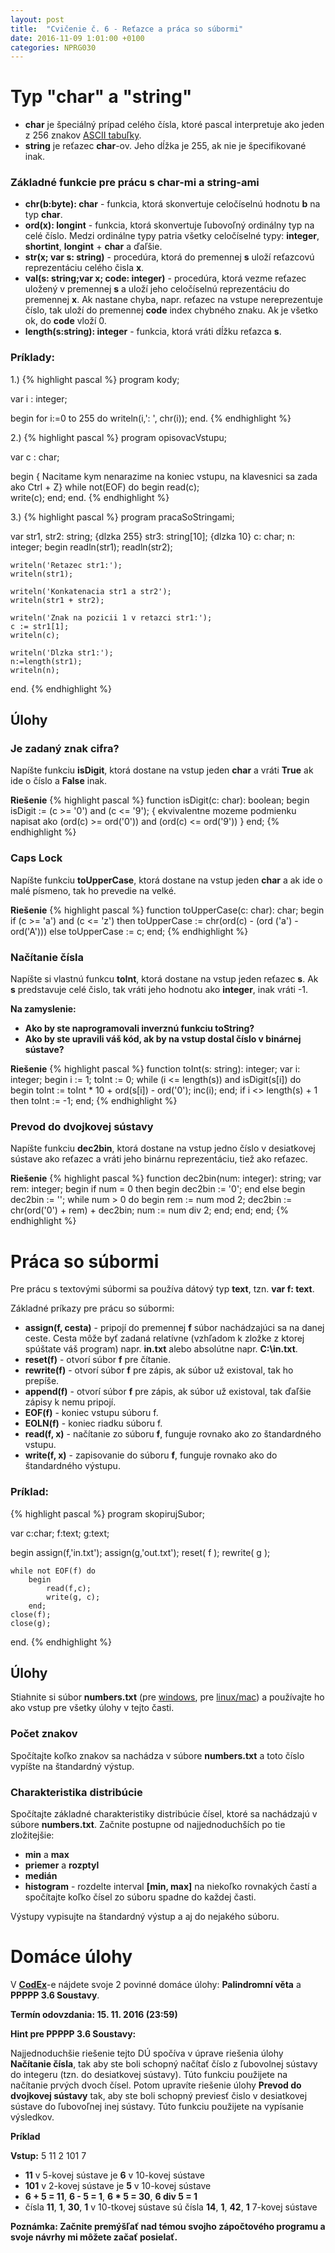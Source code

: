 ```yaml
---
layout: post
title:  "Cvičenie č. 6 - Reťazce a práca so súbormi"
date: 2016-11-09 1:01:00 +0100
categories: NPRG030
---
```

# Typ "char" a "string"

* **char** je špeciálný prípad celého čísla, ktoré pascal interpretuje ako jeden z 256 znakov [ASCII tabuľky](http://www.ascii-code.com/).
* **string** je reťazec **char**-ov. Jeho dĺžka je 255, ak nie je špecifikované inak.

### Základné funkcie pre prácu s **char**-mi a **string**-ami

* **chr(b:byte): char** - funkcia, ktorá skonvertuje celočíselnú hodnotu **b** na typ **char**.
* **ord(x): longint** - funkcia, ktorá skonvertuje ľubovoľný ordinálny typ na celé číslo.
Medzi ordinálne typy patria všetky celočíselné typy: **integer**, **shortint**, **longint** + **char** a ďaľšie.
* **str(x; var s: string)** - procedúra, ktorá do premennej **s** uloží reťazcovú reprezentáciu celého čisla **x**.
* **val(s: string;var x; code: integer)** - procedúra, ktorá vezme reťazec uložený v premennej **s** a uloží jeho
celočíselnú reprezentáciu do premennej **x**. Ak nastane chyba, napr. reťazec na vstupe nereprezentuje číslo, tak uloží do premennej
**code** index chybného znaku. Ak je všetko ok, do **code** vloží 0.
* **length(s:string): integer** - funkcia, ktorá vráti dĺžku reťazca **s**.

### Príklady:

1.)
{% highlight pascal %}
program kody;

var i : integer;

begin
  for i:=0 to 255 do
    writeln(i,': ', chr(i));
end.
{% endhighlight %}

2.)
{% highlight pascal %}
program opisovacVstupu;

var c : char;

begin
  { Nacitame kym nenarazime na koniec vstupu,
    na klavesnici sa zada ako Ctrl + Z}
  while not(EOF) do
    begin
      read(c);  
      write(c);
    end;
end.
{% endhighlight %}

3.)
{% highlight pascal %}
program pracaSoStringami;

var str1, str2: string; {dlzka 255}
    str3: string[10]; {dlzka 10}
    c: char;
    n: integer;
begin
    readln(str1);
    readln(str2);

    writeln('Retazec str1:');
    writeln(str1);

    writeln('Konkatenacia str1 a str2');
    writeln(str1 + str2);

    writeln('Znak na pozicii 1 v retazci str1:');
    c := str1[1];
    writeln(c);

    writeln('Dlzka str1:');
    n:=length(str1);
    writeln(n);
end.
{% endhighlight %}

## Úlohy

### Je zadaný znak cifra?

Napíšte funkciu **isDigit**, ktorá dostane na vstup jeden **char** a vráti **True** ak ide o číslo a **False** inak.

**Riešenie**
{% highlight pascal %}
function isDigit(c: char): boolean;
begin
  isDigit := (c >= '0') and (c <= '9');
  { ekvivalentne mozeme podmienku napisat
    ako (ord(c) >= ord('0')) and (ord(c) <= ord('9')) }
end;
{% endhighlight %}

### Caps Lock

Napíšte funkciu **toUpperCase**, ktorá dostane na vstup jeden **char** a ak ide o malé písmeno, tak ho prevedie na velké.

**Riešenie**
{% highlight pascal %}
function toUpperCase(c: char): char;
begin
  if (c >= 'a') and (c <= 'z') then
    toUpperCase := chr(ord(c) - (ord ('a') - ord('A')))
  else
    toUpperCase := c;
end;
{% endhighlight %}

### Načítanie čísla

Napíšte si vlastnú funkcu **toInt**, ktorá dostane na vstup jeden reťazec **s**.
Ak **s** predstavuje celé čislo, tak vráti jeho hodnotu ako **integer**, inak vráti -1.

**Na zamyslenie:**

* **Ako by ste naprogramovali inverznú funkciu toString?**
* **Ako by ste upravili váš kód, ak by na vstup dostal číslo v binárnej sústave?**

**Riešenie**
{% highlight pascal %}
function toInt(s: string): integer;
var i: integer;
begin
  i := 1;
  toInt := 0;
  while (i <= length(s)) and isDigit(s[i]) do begin
    toInt := toInt * 10 + ord(s[i]) - ord('0');
    inc(i);
  end;
  if i <> length(s) + 1 then
    toInt := -1;
end;
{% endhighlight %}

### Prevod do dvojkovej sústavy

Napíšte funkciu **dec2bin**, ktorá dostane na vstup jedno číslo v desiatkovej sústave ako reťazec a vráti jeho binárnu reprezentáciu, tiež ako reťazec.

**Riešenie**
{% highlight pascal %}
function dec2bin(num: integer): string;
var rem: integer;
begin
  if num = 0 then begin
    dec2bin := '0';
  end else begin
    dec2bin := '';
    while num > 0 do begin
      rem := num mod 2;
      dec2bin := chr(ord('0') + rem) + dec2bin;
      num := num div 2;
    end;
  end;
end;
{% endhighlight %}

# Práca so súbormi

Pre prácu s textovými súbormi sa používa dátový typ **text**, tzn. **var f: text**.

Základné príkazy pre prácu so súbormi:

* **assign(f, cesta)** - pripojí do premennej **f** súbor nachádzajúci sa na danej ceste.
Cesta môže byť zadaná relatívne (vzhľadom k zložke z ktorej spúštate váš program) napr. **in.txt** alebo absolútne napr. **C:\in.txt**.
* **reset(f)** - otvorí súbor **f** pre čítanie.
* **rewrite(f)** - otvorí súbor **f** pre zápis, ak súbor už existoval, tak ho prepíše.
* **append(f)** - otvorí súbor **f** pre zápis, ak súbor už existoval, tak ďaľšie zápisy k nemu pripojí.
* **EOF(f)** - koniec vstupu súboru f.
* **EOLN(f)** - koniec riadku súboru f.
* **read(f, x)** - načítanie zo súboru **f**, funguje rovnako ako zo štandardného vstupu.
* **write(f, x)** - zapisovanie do súboru **f**, funguje rovnako ako do štandardného výstupu.

### Príklad:

{% highlight pascal %}
program skopirujSubor;

var c:char;
    f:text;
    g:text;

begin
    assign(f,'in.txt');
    assign(g,'out.txt');
    reset( f );
    rewrite( g );

    while not EOF(f) do
        begin
            read(f,c);
            write(g, c);
        end;
    close(f);
    close(g);
end.
{% endhighlight %}

## Úlohy

Stiahnite si súbor **numbers.txt** (pre [windows]({{site.baseurl}}/src/class6/windows/numbers.txt), pre [linux/mac]({{site.baseurl}}/src/class6/unix/numbers.txt)) a používajte ho ako vstup pre všetky úlohy v tejto časti.

### Počet znakov

Spočítajte koľko znakov sa nachádza v súbore **numbers.txt** a toto číslo vypíšte na štandardný výstup.

### Charakteristika distribúcie

Spočítajte základné charakteristiky distribúcie čísel, ktoré sa nachádzajú v súbore **numbers.txt**.
Začnite postupne od najjednoduchších po tie zložitejšie:

* **min** a **max**
* **priemer** a **rozptyl**
* **medián**
* **histogram** - rozdelte interval **[min, max]** na niekoľko rovnakých častí a spočítajte koľko čísel zo súboru spadne do každej časti.

Výstupy vypisujte na štandardný výstup a aj do nejakého súboru.

# Domáce úlohy
V **[CodEx](https://codex.ms.mff.cuni.cz/codex-prg/)**-e nájdete svoje 2 povinné domáce úlohy:
**Palindromní věta** a **PPPPP 3.6 Soustavy**.

**Termín odovzdania: 15. 11. 2016 (23:59)**

**Hint pre PPPPP 3.6 Soustavy:**

Najjednoduchšie riešenie tejto DÚ spočíva v úprave riešenia úlohy **Načítanie čísla**, tak aby ste boli schopný načítať číslo z ľubovolnej sústavy do integeru (tzn. do desiatkovej sústavy). Túto funkciu použijete na načítanie prvých dvoch čísel. Potom upravíte riešenie úlohy **Prevod do dvojkovej sústavy** tak, aby ste boli
schopný previesť čislo v desiatkovej sústave do ľubovoľnej inej sústavy. Túto funkciu použijete na vypísanie výsledkov.

**Príklad**

**Vstup:** 5 11 2 101 7

* **11** v 5-kovej sústave je **6** v 10-kovej sústave
* **101** v 2-kovej sústave je **5** v 10-kovej sústave
* **6 + 5 = 11**, **6 - 5 = 1**, **6 * 5 = 30**, **6 div 5 = 1**
* čísla **11**, **1**, **30**, **1** v 10-tkovej sústave sú čísla **14**, **1**, **42**, **1** 7-kovej sústave

**Poznámka: Začnite premýšľať nad témou svojho zápočtového programu a svoje návrhy mi môžete začať posielať.**
